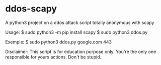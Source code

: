 # ddos-scapy
A python3 project on a ddos attack script totally anonymous with scapy

Usage:
$ sudo python3 -m pip install scapy
$ sudo python3 ddos.py <targetIP> <targetPort>

Exemple:
$ sudo python3 ddos.py google.com 443

Disclaimer:
This script is for education purpose only.
You're the only one responsible for yours actions.
Don't be stupid.
